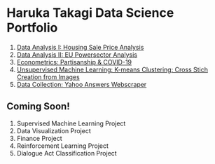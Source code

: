 # Haruka Takagi Data Science Portfolio

1. [Data Analysis I: Housing Sale Price Analysis](https://haruka-takagi-datascience.github.io/data_analysis_I/)
2. [Data Analysis II: EU Powersector Analysis](https://github.com/haruka-takagi-datascience/data_analysis_II)
3. [Econometrics: Partisanship & COVID-19](https://haruka-takagi-datascience.github.io/econometrics/)
4. [Unsupervised Machine Learning: K-means Clustering: Cross Stich Creation from Images](https://haruka-takagi-datascience.github.io/unsupervised_ml/)
5. [Data Collection: Yahoo Answers Webscraper](https://haruka-takagi-datascience.github.io/data_collection/)


## Coming Soon!
1. Supervised Machine Learning Project
2. Data Visualization Project
3. Finance Project
4. Reinforcement Learning Project
5. Dialogue Act Classification Project
